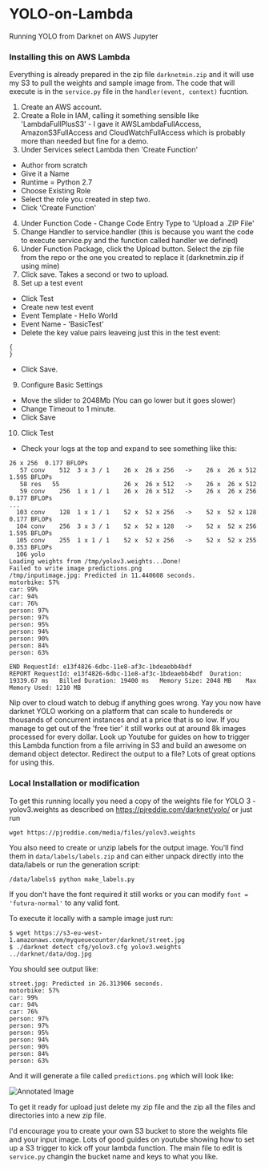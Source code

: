 # YOLO-on-Lambda
Running YOLO from Darknet on AWS Jupyter


### Installing this on AWS Lambda
Everything is already prepared in the zip file `darknetmin.zip` and it will use my S3 to pull the weights and sample image from.  The code that will execute is in the `service.py` file in the `handler(event, context)` fucntion.

1. Create an AWS account.
2. Create a Role in IAM, calling it something sensible like 'LambdaFullPlusS3' - I gave it AWSLambdaFullAccess, AmazonS3FullAccess and CloudWatchFullAccess which is probably more than needed but fine for a demo.
3. Under Services select Lambda then 'Create Function'
 - Author from scratch
 - Give it a Name
 - Runtime = Python 2.7
 - Choose Existing Role
 - Select the role you created in step two.
 - Click 'Create Function'
4. Under Function Code - Change Code Entry Type to 'Upload a .ZIP File'
5. Change Handler to service.handler (this is because you want the code to execute service.py and the function called handler we defined)
6. Under Function Package, click the Upload button.  Select the zip file from the repo or the one you created to replace it (darknetmin.zip if using mine)
7. Click save.
Takes a second or two to upload.
8. Set up a test event
 - Click Test
 - Create new test event
 - Event Template - Hello World
 - Event Name - 'BasicTest'
 - Delete the key value pairs leaveing just this in the test event:
```
{
}
```
 - Click Save.
9. Configure Basic Settings
 - Move the slider to 2048Mb (You can go lower but it goes slower)
 - Change Timeout to 1 minute.
 - Click Save
10. Click Test
 - Check your logs at the top and expand to see something like this:
```
26 x 256  0.177 BFLOPs
   57 conv    512  3 x 3 / 1    26 x  26 x 256   ->    26 x  26 x 512  1.595 BFLOPs
   58 res   55                  26 x  26 x 512   ->    26 x  26 x 512
   59 conv    256  1 x 1 / 1    26 x  26 x 512   ->    26 x  26 x 256  0.177 BFLOPs
...
  103 conv    128  1 x 1 / 1    52 x  52 x 256   ->    52 x  52 x 128  0.177 BFLOPs
  104 conv    256  3 x 3 / 1    52 x  52 x 128   ->    52 x  52 x 256  1.595 BFLOPs
  105 conv    255  1 x 1 / 1    52 x  52 x 256   ->    52 x  52 x 255  0.353 BFLOPs
  106 yolo
Loading weights from /tmp/yolov3.weights...Done!
Failed to write image predictions.png
/tmp/inputimage.jpg: Predicted in 11.440608 seconds.
motorbike: 57%
car: 99%
car: 94%
car: 76%
person: 97%
person: 97%
person: 95%
person: 94%
person: 90%
person: 84%
person: 63%

END RequestId: e13f4826-6dbc-11e8-af3c-1bdeaebb4bdf
REPORT RequestId: e13f4826-6dbc-11e8-af3c-1bdeaebb4bdf	Duration: 19339.67 ms	Billed Duration: 19400 ms 	Memory Size: 2048 MB	Max Memory Used: 1210 MB	

```
Nip over to cloud watch to debug if anything goes wrong.  Yay you now have darknet YOLO working on a platform that can scale to hundereds or thousands of concurrent instances and at a price that is so low.  If you manage to get out of the 'free tier' it still works out at around 8k images processed for every dollar.  Look up Youtube for guides on how to trigger this Lambda function from a file arriving in S3 and build an awesome on demand object detector.  Redirect the output to a file?  Lots of great options for using this.


### Local Installation or modification
To get this running locally you need a copy of the weights file for YOLO 3 - yolov3.weights as described on
https://pjreddie.com/darknet/yolo/
or just run
```
wget https://pjreddie.com/media/files/yolov3.weights
```
You also need to create or unzip labels for the output image.  You'll find them in `data/labels/labels.zip` and can either unpack directly into the data/labels or run the generation script:
```
/data/labels$ python make_labels.py
```
If you don't have the font required it still works or you can modify `font = 'futura-normal'` to any valid font. 

To execute it locally with a sample image just run:
```
$ wget https://s3-eu-west-1.amazonaws.com/myqueuecounter/darknet/street.jpg
$ ./darknet detect cfg/yolov3.cfg yolov3.weights ../darknet/data/dog.jpg
```

You should see output like:
```
street.jpg: Predicted in 26.313906 seconds.
motorbike: 57%
car: 99%
car: 94%
car: 76%
person: 97%
person: 97%
person: 95%
person: 94%
person: 90%
person: 84%
person: 63%
```
And it will generate a file called `predictions.png` which will look like:

![Annotated Image](https://s3.amazonaws.com/myqueuecounter/darknet/predictions.png)

To get it ready for upload just delete my zip file and the zip all the files and directories into a new zip file.

I'd encourage you to create your own S3 bucket to store the weights file and your input image.  Lots of good guides on youtube showing how to set up a S3 trigger to kick off your lambda function.  The main file to edit is `service.py` changin the bucket name and keys to what you like.
